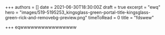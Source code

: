 +++
authors = []
date = 2021-06-30T18:30:00Z
draft = true
excerpt = "ewq"
hero = "images/519-5195253_kingsglass-green-portal-title-kingsglass-green-rick-and-removebg-preview.png"
timeToRead = 0
title = "fdswew"

+++
eqwwwwwwwwwwwwwwww